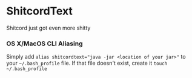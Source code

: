 # ShitcordText

Shitcord just got even more shitty

### OS X/MacOS CLI Aliasing

Simply add `alias shitcordtext="java -jar <location of your jar>"` to your `~/.bash_profile` file. If that file doesn't exist, create it `touch ~/.bash_profile`
